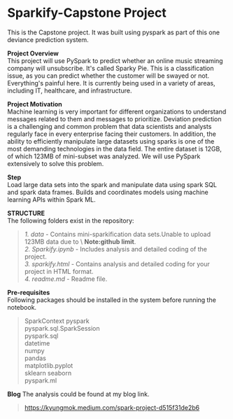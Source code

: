 # Sparkify-Capstone Project
This is the Capstone project. It was built using pyspark as part of this one deviance prediction system.

**Project Overview** \
This project will use PySpark to predict whether an online music streaming company will unsubscribe.
It's called Sparky Pie. This is a classification issue, as you can predict whether the customer will be swayed or not. Everything's painful here.
It is currently being used in a variety of areas, including IT, healthcare, and infrastructure.

**Project Motivation** \
Machine learning is very important for different organizations to understand messages related to them and messages to prioritize. Deviation prediction is a challenging and common problem that data scientists and analysts regularly face in every enterprise facing their customers. In addition, the ability to efficiently manipulate large datasets using sparks is one of the most demanding technologies in the data field. The entire dataset is 12GB, of which 123MB of mini-subset was analyzed. We will use PySpark extensively to solve this problem.

**Step** \
Load large data sets into the spark and manipulate data using spark SQL and spark data frames.
Builds and coordinates models using machine learning APIs within Spark ML.

**STRUCTURE**\
The following folders exist in the repository:
>*1. data* - Contains mini-sparkification data sets.Unable to upload 123MB data due to \ **Note:github limit**.\
>*2. Sparkify.ipynb* - Includes analysis and detailed coding of the project.\
>*3. sparkify.html* - Contains analysis and detailed coding for your project in HTML format.\
>*4. readme.md* - Readme file.

**Pre-requisites** \
  Following packages should be installed in the system before running the notebook.
  >SparkContext
  >pyspark\
  >pyspark.sql.SparkSession\
  >pyspark.sql\
  >datetime\
  >numpy\
  >pandas\
  >matplotlib.pyplot\
  >sklearn
  >seaborn\
  >pyspark.ml
  
  **Blog**
  The analysis could be found at my blog link. 
  
  >https://kyungmok.medium.com/spark-project-d515f31de2b6
  

